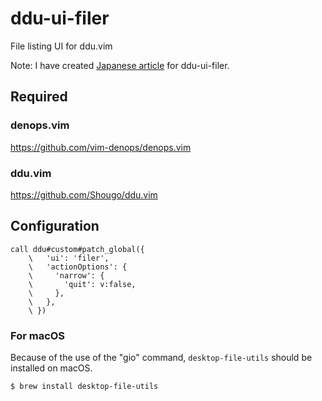 # ddu-ui-filer

File listing UI for ddu.vim

Note: I have created
[Japanese article](https://zenn.dev/shougo/articles/ddu-ui-filer) for
ddu-ui-filer.

## Required

### denops.vim

https://github.com/vim-denops/denops.vim

### ddu.vim

https://github.com/Shougo/ddu.vim

## Configuration

```vim
call ddu#custom#patch_global({
    \   'ui': 'filer',
    \   'actionOptions': {
    \     'narrow': {
    \       'quit': v:false,
    \     },
    \   },
    \ })
```

### For macOS

Because of the use of the "gio" command, `desktop-file-utils` should be
installed on macOS.

```bash
$ brew install desktop-file-utils
```
